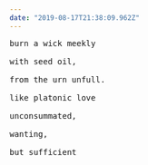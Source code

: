 ```yaml
---
date: "2019-08-17T21:38:09.962Z"
---
```


<pre>
burn a wick meekly

with seed oil,

from the urn unfull.

like platonic love

unconsummated,

wanting, 

but sufficient
</pre>